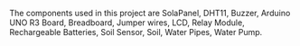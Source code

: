 The components used in this project are 
SolaPanel,
 DHT11, 
Buzzer, 
Arduino UNO R3 Board, 
Breadboard, 
Jumper wires, 
LCD, 
Relay Module, 
Rechargeable Batteries,
 Soil Sensor, 
Soil, 
Water Pipes, 
Water Pump.
